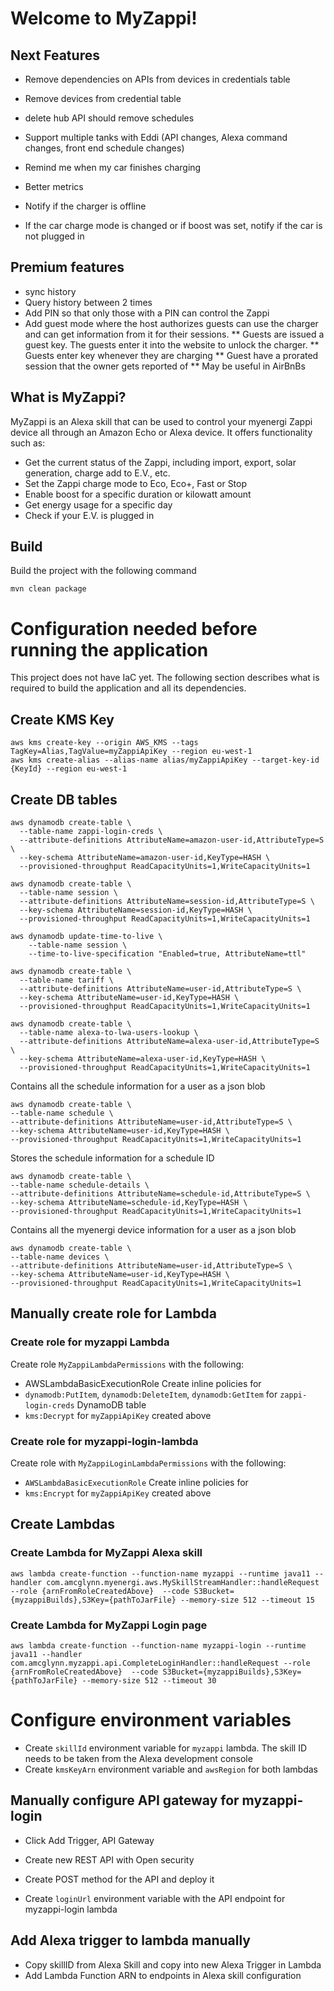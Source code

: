 # Welcome to MyZappi!

## Next Features
* Remove dependencies on APIs from devices in credentials table
* Remove devices from credential table
* delete hub API should remove schedules

* Support multiple tanks with Eddi (API changes, Alexa command changes, front end schedule changes)
* Remind me when my car finishes charging
* Better metrics
* Notify if the charger is offline 
* If the car charge mode is changed or if boost was set, notify if the car is not plugged in

## Premium features
* sync history
* Query history between 2 times 
* Add PIN so that only those with a PIN can control the Zappi
* Add guest mode where the host authorizes guests can use the charger and can get information from it for their sessions.
** Guests are issued a guest key. The guests enter it into the website to unlock the charger.
** Guests enter key whenever they are charging
** Guest have a prorated session that the owner gets reported of 
** May be useful in AirBnBs 

## What is MyZappi?
MyZappi is an Alexa skill that can be used to control your myenergi Zappi device all through an Amazon Echo or Alexa device.
It offers functionality such as:
* Get the current status of the Zappi, including import, export, solar generation, charge add to E.V., etc.
* Set the Zappi charge mode to Eco, Eco+, Fast or Stop
* Enable boost for a specific duration or kilowatt amount
* Get energy usage for a specific day
* Check if your E.V. is plugged in

## Build
Build the project with the following command
```
mvn clean package
```

# Configuration needed before running the application
This project does not have IaC yet. The following section describes what is required to build the application and
all its dependencies.
## Create KMS Key
```
aws kms create-key --origin AWS_KMS --tags TagKey=Alias,TagValue=myZappiApiKey --region eu-west-1
aws kms create-alias --alias-name alias/myZappiApiKey --target-key-id {KeyId} --region eu-west-1
```

## Create DB tables
```
aws dynamodb create-table \
  --table-name zappi-login-creds \
  --attribute-definitions AttributeName=amazon-user-id,AttributeType=S \
  --key-schema AttributeName=amazon-user-id,KeyType=HASH \
  --provisioned-throughput ReadCapacityUnits=1,WriteCapacityUnits=1

aws dynamodb create-table \
  --table-name session \
  --attribute-definitions AttributeName=session-id,AttributeType=S \
  --key-schema AttributeName=session-id,KeyType=HASH \
  --provisioned-throughput ReadCapacityUnits=1,WriteCapacityUnits=1

aws dynamodb update-time-to-live \
    --table-name session \
    --time-to-live-specification "Enabled=true, AttributeName=ttl"

aws dynamodb create-table \
  --table-name tariff \
  --attribute-definitions AttributeName=user-id,AttributeType=S \
  --key-schema AttributeName=user-id,KeyType=HASH \
  --provisioned-throughput ReadCapacityUnits=1,WriteCapacityUnits=1

aws dynamodb create-table \
  --table-name alexa-to-lwa-users-lookup \
  --attribute-definitions AttributeName=alexa-user-id,AttributeType=S \
  --key-schema AttributeName=alexa-user-id,KeyType=HASH \
  --provisioned-throughput ReadCapacityUnits=1,WriteCapacityUnits=1
```

Contains all the schedule information for a user as a json blob
```
aws dynamodb create-table \
--table-name schedule \
--attribute-definitions AttributeName=user-id,AttributeType=S \
--key-schema AttributeName=user-id,KeyType=HASH \
--provisioned-throughput ReadCapacityUnits=1,WriteCapacityUnits=1
```

Stores the schedule information for a schedule ID
```
aws dynamodb create-table \
--table-name schedule-details \
--attribute-definitions AttributeName=schedule-id,AttributeType=S \
--key-schema AttributeName=schedule-id,KeyType=HASH \
--provisioned-throughput ReadCapacityUnits=1,WriteCapacityUnits=1
```

Contains all the myenergi device information for a user as a json blob
```
aws dynamodb create-table \
--table-name devices \
--attribute-definitions AttributeName=user-id,AttributeType=S \
--key-schema AttributeName=user-id,KeyType=HASH \
--provisioned-throughput ReadCapacityUnits=1,WriteCapacityUnits=1
```
## Manually create role for Lambda

### Create role for myzappi Lambda
Create role `MyZappiLambdaPermissions` with the following:
* AWSLambdaBasicExecutionRole
Create inline policies for
* `dynamodb:PutItem`, `dynamodb:DeleteItem`, `dynamodb:GetItem` for `zappi-login-creds` DynamoDB table
* `kms:Decrypt` for `myZappiApiKey` created above

### Create role for myzappi-login-lambda
Create role with `MyZappiLoginLambdaPermissions` with the following:
* `AWSLambdaBasicExecutionRole`
Create inline policies for
* `kms:Encrypt` for `myZappiApiKey` created above

## Create Lambdas
### Create Lambda for MyZappi Alexa skill
```
aws lambda create-function --function-name myzappi --runtime java11 --handler com.amcglynn.myenergi.aws.MySkillStreamHandler::handleRequest --role {arnFromRoleCreatedAbove}  --code S3Bucket={myzappiBuilds},S3Key={pathToJarFile} --memory-size 512 --timeout 15
```
### Create Lambda for MyZappi Login page
```
aws lambda create-function --function-name myzappi-login --runtime java11 --handler com.amcglynn.myzappi.api.CompleteLoginHandler::handleRequest --role {arnFromRoleCreatedAbove}  --code S3Bucket={myzappiBuilds},S3Key={pathToJarFile} --memory-size 512 --timeout 30
```

# Configure environment variables
* Create `skillId` environment variable for `myzappi` lambda. The skill ID needs to be taken from the Alexa development console
* Create `kmsKeyArn` environment variable and `awsRegion` for both lambdas

## Manually configure API gateway for myzappi-login
* Click Add Trigger, API Gateway
* Create new REST API with Open security
* Create POST method for the API and deploy it

* Create `loginUrl` environment variable with the API endpoint for myzappi-login lambda

## Add Alexa trigger to lambda manually
* Copy skillID from Alexa Skill and copy into new Alexa Trigger in Lambda
* Add Lambda Function ARN to endpoints in Alexa skill configuration
